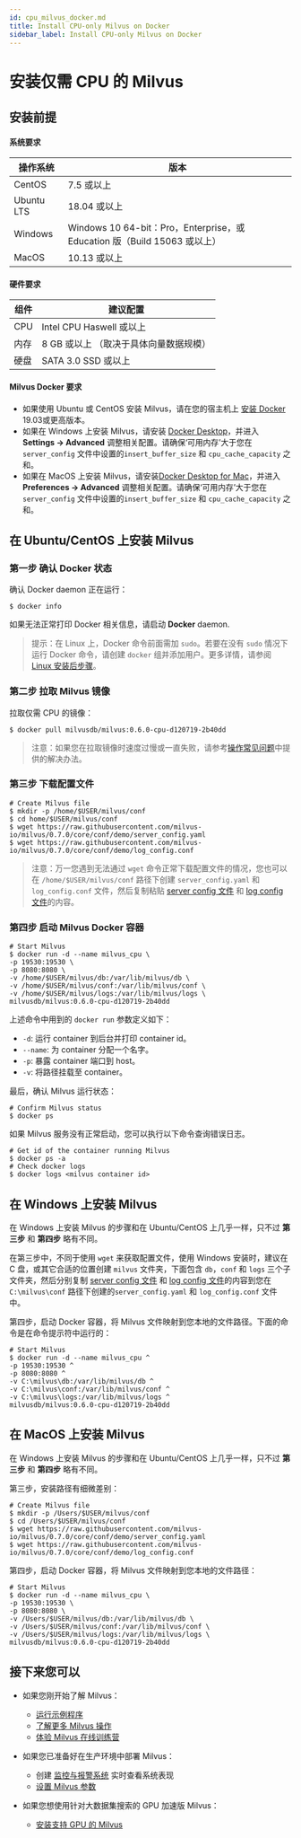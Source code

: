 ```yaml
---
id: cpu_milvus_docker.md
title: Install CPU-only Milvus on Docker
sidebar_label: Install CPU-only Milvus on Docker
---
```


# 安装仅需 CPU 的 Milvus

## 安装前提

#### 系统要求

| 操作系统   | 版本                                                         |
| ---------- | ------------------------------------------------------------ |
| CentOS     | 7.5 或以上                                                   |
| Ubuntu LTS | 18.04 或以上                                                 |
| Windows    | Windows 10 64-bit：Pro，Enterprise，或 Education 版（Build 15063 或以上） |
| MacOS      | 10.13 或以上         |

#### 硬件要求

| 组件 | 建议配置                               |
| ---- | -------------------------------------- |
| CPU  | Intel CPU Haswell 或以上               |
| 内存 | 8 GB 或以上 （取决于具体向量数据规模） |
| 硬盘 | SATA 3.0 SSD 或以上                    |

#### Milvus Docker 要求

- 如果使用 Ubuntu 或 CentOS 安装 Milvus，请在您的宿主机上 [安装 Docker](https://docs.docker.com/engine/installation/linux/docker-ce/ubuntu/) 19.03或更高版本。
- 如果在 Windows 上安装 Milvus，请安装 [Docker Desktop](https://docs.docker.com/docker-for-windows/install/)，并进入 **Settings -> Advanced** 调整相关配置。请确保‘可用内存’大于您在 `server_config` 文件中设置的`insert_buffer_size` 和 `cpu_cache_capacity` 之和。
- 如果在 MacOS 上安装 Milvus，请安装[Docker Desktop for Mac](https://docs.docker.com/docker-for-mac/install/)，并进入 **Preferences -> Advanced** 调整相关配置。请确保‘可用内存’大于您在 `server_config` 文件中设置的`insert_buffer_size` 和 `cpu_cache_capacity` 之和。

## 在 Ubuntu/CentOS 上安装 Milvus

### 第一步 确认 Docker 状态

确认 Docker daemon 正在运行：

```shell
$ docker info
```

如果无法正常打印 Docker 相关信息，请启动 **Docker** daemon.

> 提示：在 Linux 上，Docker 命令前面需加 `sudo`。若要在没有 `sudo` 情况下运行 Docker 命令，请创建 `docker` 组并添加用户。更多详情，请参阅 [Linux 安装后步骤](https://docs.docker.com/install/linux/linux-postinstall/)。

### 第二步 拉取 Milvus 镜像

拉取仅需 CPU 的镜像：

```shell
$ docker pull milvusdb/milvus:0.6.0-cpu-d120719-2b40dd
```

> 注意：如果您在拉取镜像时速度过慢或一直失败，请参考[操作常见问题](../../../faq/operational_faq.md)中提供的解决办法。

### 第三步 下载配置文件

```shell
# Create Milvus file
$ mkdir -p /home/$USER/milvus/conf
$ cd home/$USER/milvus/conf
$ wget https://raw.githubusercontent.com/milvus-io/milvus/0.7.0/core/conf/demo/server_config.yaml
$ wget https://raw.githubusercontent.com/milvus-io/milvus/0.7.0/core/conf/demo/log_config.conf
```

> 注意：万一您遇到无法通过 `wget` 命令正常下载配置文件的情况，您也可以在 `/home/$USER/milvus/conf` 路径下创建 `server_config.yaml` 和 `log_config.conf` 文件，然后复制粘贴 [server config 文件](https://github.com/milvus-io/milvus/blob/0.7.0/core/conf/demo/server_config.yaml) 和 [log config 文件](https://github.com/milvus-io/milvus/blob/0.7.0/core/conf/demo/log_config.conf)的内容。

### 第四步 启动 Milvus Docker 容器

```shell
# Start Milvus
$ docker run -d --name milvus_cpu \
-p 19530:19530 \
-p 8080:8080 \
-v /home/$USER/milvus/db:/var/lib/milvus/db \
-v /home/$USER/milvus/conf:/var/lib/milvus/conf \
-v /home/$USER/milvus/logs:/var/lib/milvus/logs \
milvusdb/milvus:0.6.0-cpu-d120719-2b40dd
```

上述命令中用到的 `docker run` 参数定义如下：

- `-d`: 运行 container 到后台并打印 container id。
- `--name`: 为 container 分配一个名字。
- `-p`: 暴露 container 端口到 host。
- `-v`: 将路径挂载至 container。

最后，确认 Milvus 运行状态：

```shell
# Confirm Milvus status
$ docker ps
```

如果 Milvus 服务没有正常启动，您可以执行以下命令查询错误日志。

```shell
# Get id of the container running Milvus
$ docker ps -a
# Check docker logs
$ docker logs <milvus container id>
```

## 在 Windows 上安装 Milvus

在 Windows 上安装 Milvus 的步骤和在 Ubuntu/CentOS 上几乎一样，只不过 **第三步** 和 **第四步** 略有不同。

在第三步中，不同于使用 `wget` 来获取配置文件，使用 Windows 安装时，建议在 C 盘，或其它合适的位置创建 `milvus` 文件夹，下面包含 `db`，`conf` 和 `logs` 三个子文件夹，然后分别复制 [server config 文件](https://github.com/milvus-io/milvus/blob/0.7.0/core/conf/demo/server_config.yaml) 和 [log config 文件](https://github.com/milvus-io/milvus/blob/0.7.0/core/conf/demo/log_config.conf)的内容到您在 `C:\milvus\conf` 路径下创建的`server_config.yaml` 和 `log_config.conf` 文件中。

第四步，启动 Docker 容器，将 Milvus 文件映射到您本地的文件路径。下面的命令是在命令提示符中运行的：

```shell
# Start Milvus
$ docker run -d --name milvus_cpu ^
-p 19530:19530 ^
-p 8080:8080 ^
-v C:\milvus\db:/var/lib/milvus/db ^
-v C:\milvus\conf:/var/lib/milvus/conf ^
-v C:\milvus\logs:/var/lib/milvus/logs ^
milvusdb/milvus:0.6.0-cpu-d120719-2b40dd
```

## 在 MacOS 上安装 Milvus

在 Windows 上安装 Milvus 的步骤和在 Ubuntu/CentOS 上几乎一样，只不过 **第三步** 和 **第四步** 略有不同。

第三步，安装路径有细微差别：

```shell
# Create Milvus file
$ mkdir -p /Users/$USER/milvus/conf
$ cd /Users/$USER/milvus/conf
$ wget https://raw.githubusercontent.com/milvus-io/milvus/0.7.0/core/conf/demo/server_config.yaml
$ wget https://raw.githubusercontent.com/milvus-io/milvus/0.7.0/core/conf/demo/log_config.conf
```

第四步，启动 Docker 容器，将 Milvus 文件映射到您本地的文件路径：

```shell
# Start Milvus
$ docker run -d --name milvus_cpu \
-p 19530:19530 \
-p 8080:8080 \
-v /Users/$USER/milvus/db:/var/lib/milvus/db \
-v /Users/$USER/milvus/conf:/var/lib/milvus/conf \
-v /Users/$USER/milvus/logs:/var/lib/milvus/logs \
milvusdb/milvus:0.6.0-cpu-d120719-2b40dd
```

## 接下来您可以

- 如果您刚开始了解 Milvus：

  - [运行示例程序](../example_code.md)
  - [了解更多 Milvus 操作](../../milvus_operation.md)
  - [体验 Milvus 在线训练营](https://github.com/milvus-io/bootcamp)

- 如果您已准备好在生产环境中部署 Milvus：

  - 创建 [监控与报警系统](../../monitor.md) 实时查看系统表现
  - [设置 Milvus 参数](../../../reference/milvus_config.md)
  
- 如果您想使用针对大数据集搜索的 GPU 加速版 Milvus：

  - [安装支持 GPU 的 Milvus](gpu_milvus_docker.md)
